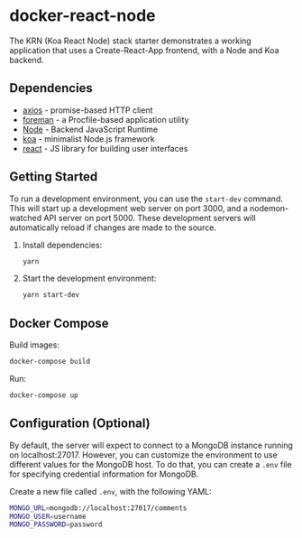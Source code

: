# docker-react-node

The KRN (Koa React Node) stack starter demonstrates a working application that uses a Create-React-App frontend, with a Node and Koa backend.

## Dependencies

  - [axios](https://github.com/mzabriskie/axios) - promise-based HTTP client
  - [foreman](https://github.com/strongloop/node-foreman) - a Procfile-based application utility
  - [Node](https://nodejs.org/) - Backend JavaScript Runtime
  - [koa](https://koajs.com/) - minimalist Node.js framework
  - [react](https://facebook.github.io/react/) - JS library for building user interfaces


## Getting Started

To run a development environment, you can use the `start-dev` command. This will start up a development web server on port 3000, and a nodemon-watched API server on port 5000. These development servers will automatically reload if changes are made to the source.

1. Install dependencies:

	```bash
	yarn
	```
	
1. Start the development environment:

	```bash
	yarn start-dev
	```

## Docker Compose

Build images:
```bash
docker-compose build
```

Run:
```bash
docker-compose up
```

## Configuration (Optional)

By default, the server will expect to connect to a MongoDB instance running on localhost:27017. However, you can customize the environment to use different values for the MongoDB host. To do that, you can create a `.env` file for specifying credential information for MongoDB. 

Create a new file called `.env`, with the following YAML:

```bash
MONGO_URL=mongodb://localhost:27017/comments
MONGO_USER=username
MONGO_PASSWORD=password
```